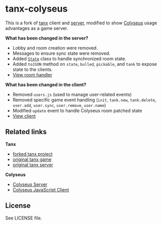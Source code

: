 # tanx-colyseus

This is a fork of [tanx](http://playcanv.as/p/aP0oxhUr) client and
[server](https://github.com/Maksims/tanx), modified to show
[Colyseus](https://github.com/gamestdio/colyseus) usage advantages as a game
server.

**What has been changed in the server?**

- Lobby and room creation were removed.
- Messages to ensure sync state were removed.
- Added [`State`](modules/state.js) class to handle synchronized room state.
- Added `toJSON` method on `state`, `bulled`, `pickable`, and `tank` to expose
  state to the clients.
- [View room handler](rooms/battle_room.js)

**What has been changed in the client?**

- Removed `users.js` (used to manage user-related events)
- Removed specific game event handling (`init`, `tank.new`, `tank.delete`, `user.add`, `user.sync`, `user.remove`, `user.name`)
- Modified `update` event to handle Colyseus room patched state
- [View client](frontend/client.js#L44-L118)

## Related links

**Tanx**

- [forked tanx project](https://playcanvas.com/project/367035/overview/tanxcolyseus)
- [original tanx game](http://playcanv.as/p/aP0oxhUr)
- [original tanx server](https://github.com/Maksims/tanx)

**Colyseus**

- [Colyseus Server](https://github.com/gamestdio/colyseus)
- [Colyseus JavaScript Client](https://github.com/gamestdio/colyseus.js)

## License

See LICENSE file.
